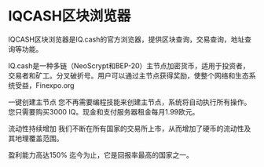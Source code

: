 # 

# IQCASH区块浏览器


IQCASH区块浏览器是IQ.cash的官方浏览器，提供区块查询，交易查询，地址查询等功能。

IQ.cash是一种多链（NeoScrypt和BEP-20）主节点加密货币，适用于投资者，交易者和矿工。分叉破折号。用户可以通过主节点获得奖励，使整个网络和生态系统受益，Finexpo.org

一键创建主节点
您不再需要编程技能来创建主节点，系统将自动执行所有操作。您只需要购买3000 IQ。现金和支付服务器租金每月1.99欧元。

流动性持续增加
我们不断在所有国家的交易所上市，从而增加了硬币的流动性及其地理覆盖范围。

盈利能力高达150%
迄今为止，它是回报率最高的国家之一。

